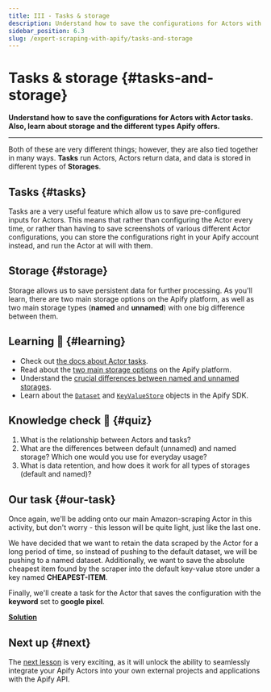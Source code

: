 ```yaml
---
title: III - Tasks & storage
description: Understand how to save the configurations for Actors with Actor tasks. Also, learn about storage and the different types Apify offers.
sidebar_position: 6.3
slug: /expert-scraping-with-apify/tasks-and-storage
---
```


# Tasks & storage {#tasks-and-storage}

**Understand how to save the configurations for Actors with Actor tasks. Also, learn about storage and the different types Apify offers.**

---

Both of these are very different things; however, they are also tied together in many ways. **Tasks** run Actors, Actors return data, and data is stored in different types of **Storages**.

## Tasks {#tasks}

Tasks are a very useful feature which allow us to save pre-configured inputs for Actors. This means that rather than configuring the Actor every time, or rather than having to save screenshots of various different Actor configurations, you can store the configurations right in your Apify account instead, and run the Actor at will with them.

## Storage {#storage}

Storage allows us to save persistent data for further processing. As you'll learn, there are two main storage options on the Apify platform, as well as two main storage types (**named** and **unnamed**) with one big difference between them.

## Learning 🧠 {#learning}

- Check out [the docs about Actor tasks](/platform/actors/running/tasks).
- Read about the [two main storage options](/platform/storage/dataset) on the Apify platform.
- Understand the [crucial differences between named and unnamed storages](/platform/storage/usage#named-and-unnamed-storages).
- Learn about the [`Dataset`](/sdk/js/reference/class/Dataset) and [`KeyValueStore`](/sdk/js/reference/class/KeyValueStore) objects in the Apify SDK.

## Knowledge check 📝 {#quiz}

1. What is the relationship between Actors and tasks?
2. What are the differences between default (unnamed) and named storage? Which one would you use for everyday usage?
3. What is data retention, and how does it work for all types of storages (default and named)?

## Our task {#our-task}

Once again, we'll be adding onto our main Amazon-scraping Actor in this activity, but don't worry - this lesson will be quite light, just like the last one.

We have decided that we want to retain the data scraped by the Actor for a long period of time, so instead of pushing to the default dataset, we will be pushing to a named dataset. Additionally, we want to save the absolute cheapest item found by the scraper into the default key-value store under a key named **CHEAPEST-ITEM**.

Finally, we'll create a task for the Actor that saves the configuration with the **keyword** set to **google pixel**.

[**Solution**](./solutions/using_storage_creating_tasks.md)

## Next up {#next}

The [next lesson](./apify_api_and_client.md) is very exciting, as it will unlock the ability to seamlessly integrate your Apify Actors into your own external projects and applications with the Apify API.
